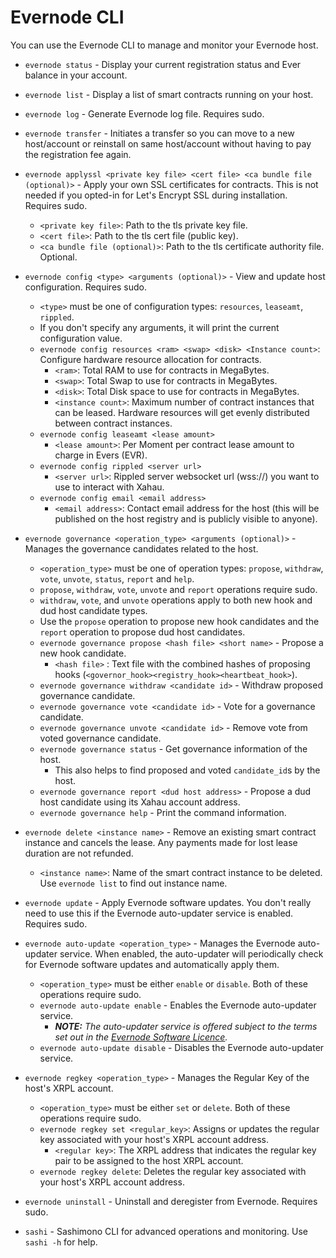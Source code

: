 # Evernode CLI

You can use the Evernode CLI to manage and monitor your Evernode host.

- `evernode status` - Display your current registration status and Ever balance in your account.
- `evernode list` - Display a list of smart contracts running on your host.
- `evernode log` - Generate Evernode log file. Requires sudo.
- `evernode transfer` - Initiates a transfer so you can move to a new host/account or reinstall on same host/account without having to pay the registration fee again.
- `evernode applyssl <private key file> <cert file> <ca bundle file (optional)>` - Apply your own SSL certificates for contracts. This is not needed if you opted-in for Let's Encrypt SSL during installation. Requires sudo.
    - `<private key file>`: Path to the tls private key file.
    - `<cert file>`: Path to the tls cert file (public key).
    - `<ca bundle file (optional)>`: Path to the tls certificate authority file. Optional.
- `evernode config <type> <arguments (optional)>` - View and update host configuration. Requires sudo.
    - `<type>` must be one of configuration types: `resources`, `leaseamt`, `rippled`.
    - If you don't specify any arguments, it will print the current configuration value.
    - `evernode config resources <ram> <swap> <disk> <Instance count>`: Configure hardware resource allocation for contracts.
        - `<ram>`: Total RAM to use for contracts in MegaBytes.
        - `<swap>`: Total Swap to use for contracts in MegaBytes.
        - `<disk>`: Total Disk space to use for contracts in MegaBytes.
        - `<instance count>`: Maximum number of contract instances that can be leased. Hardware resources will get evenly distributed between contract instances.
    - `evernode config leaseamt <lease amount>`
        - `<lease amount>`: Per Moment per contract lease amount to charge in Evers (EVR).
    - `evernode config rippled <server url>`
        - `<server url>`: Rippled server websocket url (wss://) you want to use to interact with Xahau.
    - `evernode config email <email address>`
        - `<email address>`: Contact email address for the host (this will be published on the host registry and is publicly visible to anyone).
- `evernode governance <operation_type> <arguments (optional)>` - Manages the governance candidates related to the host.
    - `<operation_type>` must be one of operation types: `propose`, `withdraw`, `vote`, `unvote`, `status`, `report` and `help`.
    - `propose`, `withdraw`, `vote`, `unvote` and `report` operations require sudo.
    - `withdraw`, `vote`, and `unvote` operations apply to both new hook and dud host candidate types. 
    - Use the `propose` operation to propose new hook candidates and the `report` operation to propose dud host candidates.
    - `evernode governance propose <hash file> <short name>` - Propose a new hook candidate.
      - `<hash file>` : Text file with the combined hashes of proposing hooks (`<governor_hook><registry_hook><heartbeat_hook>`).
    - `evernode governance withdraw <candidate id>` - Withdraw proposed governance candidate.
    - `evernode governance vote <candidate id>` - Vote for a governance candidate.
    - `evernode governance unvote <candidate id>` - Remove vote from voted governance candidate.
    - `evernode governance status` - Get governance information of the host.
      - This also helps to find proposed and voted `candidate_id`s by the host.
    - `evernode governance report <dud host address>` - Propose a dud host candidate using its Xahau account address. 
    - `evernode governance help` - Print the command information.

- `evernode delete <instance name>` - Remove an existing smart contract instance and cancels the lease. Any payments made for lost lease duration are not refunded.
    - `<instance name>`: Name of the smart contract instance to be deleted. Use `evernode list` to find out instance name.
- `evernode update` - Apply Evernode software updates. You don't really need to use this if the Evernode auto-updater service is enabled. Requires sudo.
- `evernode auto-update <operation_type>` - Manages the Evernode auto-updater service. When enabled, the auto-updater will periodically check for Evernode software updates and automatically apply them.
    - `<operation_type>` must be either `enable` or `disable`. Both of these operations require sudo.
    - `evernode auto-update enable` - Enables the Evernode auto-updater service.
        - _**NOTE:** The auto-updater service is offered subject to the terms set out in the [Evernode Software Licence](https://raw.githubusercontent.com/EvernodeXRPL/evernode-resources/main/license/evernode-license.pdf)._
    - `evernode auto-update disable` - Disables the Evernode auto-updater service.
- `evernode regkey <operation_type>` - Manages the Regular Key of the host's XRPL account.
    - `<operation_type>` must be either `set` or `delete`. Both of these operations require sudo.
    - `evernode regkey set <regular_key>`: Assigns or updates the regular key associated with your host's XRPL account address.
        - `<regular key>`: The XRPL address that indicates the regular key pair to be assigned to the host XRPL account.
    - `evernode regkey delete`: Deletes the regular key associated with your host's XRPL account address.
- `evernode uninstall` - Uninstall and deregister from Evernode. Requires sudo.
- `sashi` - Sashimono CLI for advanced operations and monitoring. Use `sashi -h` for help.